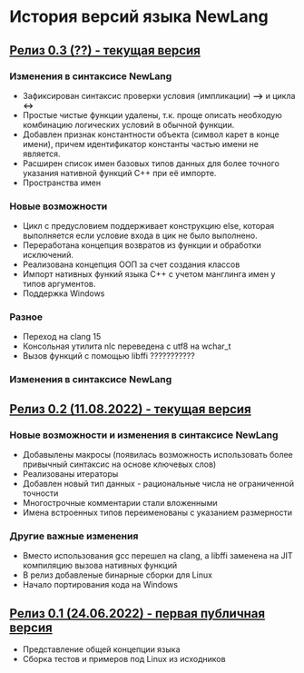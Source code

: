 # История версий языка NewLang

## [Релиз 0.3 (??) - текущая версия](https://github.com/rsashka/newlang/releases/tag/v0.3.0)
### Изменения в синтаксисе NewLang
- Зафиксирован синтаксис проверки условия (импликации) **-->** и цикла **<->**
- Простые чистые функции удалены, т.к. проще описать необходую комбинацию логических условий в обычной функции.
- Добавлен признак константности объекта (символ карет в конце имени), причем идентификатор константы частью имени не является.
- Расширен список имен базовых типов данных для более точного указания нативной функций С++ при её импорте.
- Пространства имен
### Новые возможности
- Цикл с предусловием поддерживает конструкцию else, которая выполняется если условие входа в цик не было выполнено.
- Переработана концепция возвратов из функции и обработки исключений.
- Реализована концепция ООП за счет создания классов
- Импорт нативных функий языка С++ с учетом манглинга имен у типов аргументов.
- Поддержка Windows
### Разное
- Переход на clang 15
- Консольная утилита nlc переведена с utf8 на wchar_t 
- Вызов функций с помощью libffi ???????????


### Изменения в синтаксисе NewLang

## [Релиз 0.2 (11.08.2022) - текущая версия](https://github.com/rsashka/newlang/releases/tag/v0.2.0)
### Новые возможности и изменения в синтаксисе NewLang
- Добавылены макросы (появилась возможность использовать более привычный синтаксис на основе ключевых слов)
- Реализованы итераторы
- Добавлен новый тип данных - рациональные числа не ограниченной точности
- Многострочные комментарии стали вложенными
- Имена встроенных типов переименованы с указанием размерности

### Другие важные изменения
- Вместо использования gcc перешел на clang, а libffi заменена на JIT компиляцию вызова нативных функций
- В релиз добавленые бинарные сборки для Linux
- Начало портирования кода на Windows


## [Релиз 0.1 (24.06.2022) - первая публичная версия](https://github.com/rsashka/newlang/releases/tag/v0.1.0)
- Представление общей концепции языка
- Сборка тестов и примеров под Linux из исходников
